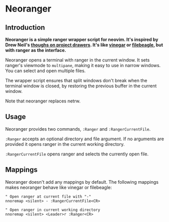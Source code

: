 # Neoranger

## Introduction

**Neoranger is a simple ranger wrapper script for neovim. It's inspired by Drew 
Neil's [thoughs on project 
drawers](http://vimcasts.org/blog/2013/01/oil-and-vinegar-split-windows-and-project-drawer/). 
It's like [vinegar](https://github.com/tpope/vim-vinegar) or 
[filebeagle](https://github.com/jeetsukumaran/vim-filebeagle), but with ranger 
as the interface.**

Neoranger opens a terminal with ranger in the current window. It sets ranger's 
viewmode to `multipane`, making it easy to use in narrow windows. You can 
select and open multiple files.

The wrapper script ensures that split windows don't break when the terminal 
window is closed, by restoring the previous buffer in the current window.

Note that neoranger replaces netrw.

## Usage

Neoranger provides two commands, `:Ranger` and `:RangerCurrentFile`.

`:Ranger` accepts an optional directory and file argument. If no arguments are 
provided it opens ranger in the current working directory.

`:RangerCurrentFile` opens ranger and selects the currently open file.

## Mappings

Neoranger doesn't add any mappings by default. The following mappings makes 
neoranger behave like vinegar or filebeagle:

```vim
" Open ranger at current file with "-"
nnoremap <silent> - :RangerCurrentFile<CR>

" Open ranger in current working directory
nnoremap <silent> <Leader>r :Ranger<CR>
```
